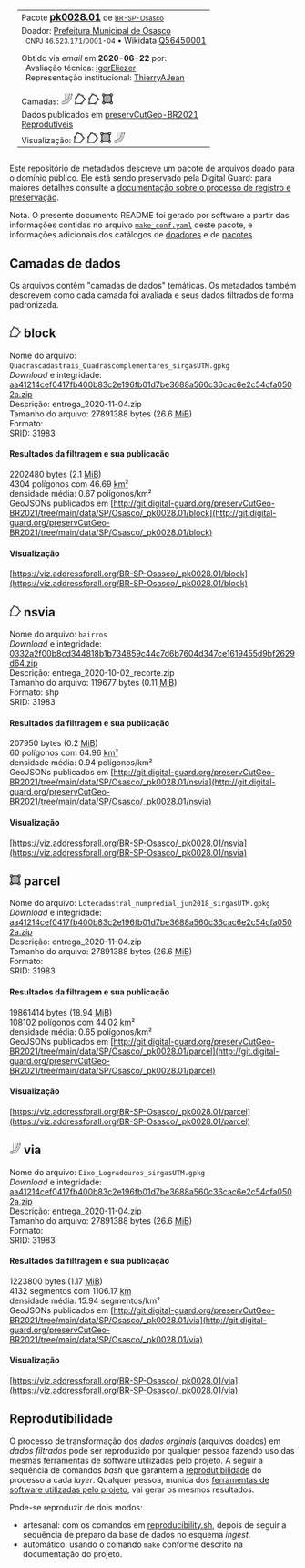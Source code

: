 <aside>
<table align="right" style="padding: 1em">
<tr><td>Pacote <a target="_git" title="link canônico para o git deste pacote" href="http://git.digital-guard.org/preserv-BR/blob/main/data/SP/Osasco/_pk0028.01"><big><b>pk0028.01</b></big></a> de <small><a target="_osmcodes" title="Jurisdição" href="https://osm.codes/BR-SP-Osasco">BR-SP-Osasco</a></small>
</td></tr>
<tr><td>
Doador: <a rel="external" target="_doador" href="http://www.osasco.sp.gov.br/home">Prefeitura Municipal de Osasco</a>
<br/>&nbsp; <small>CNPJ 46.523.171/0001-04</small> • Wikidata <a rel="external" target="_doador" title="link descritor Wikidata do doador" href="https://www.wikidata.org/wiki/Q56450001">Q56450001</a></small><br/>

Obtido via <i>email</i> em <b>2020-06-22</b> por:
<br/>&nbsp; Avaliação técnica: <a rel="external" target="_gitPerson" title="usuário Git" href="https://github.com/IgorEliezer">IgorEliezer</a>
<br/>&nbsp; Representação institucional: <a rel="external" target="_gitPerson" title="usuário Git" href="https://github.com/ThierryAJean">ThierryAJean</a><br/>
</td></tr>
<tr><td>Camadas: <a title="via" href="#-via"><img src="https://raw.githubusercontent.com/digital-guard/preserv/main/docs/assets/layerIcon-via.png" alt="via" width="20"/></a> <a title="block" href="#-block"><img src="https://raw.githubusercontent.com/digital-guard/preserv/main/docs/assets/layerIcon-block.png" alt="block" width="20"/></a> <a title="nsvia" href="#-nsvia"><img src="https://raw.githubusercontent.com/digital-guard/preserv/main/docs/assets/layerIcon-nsvia.png" alt="nsvia" width="20"/></a> <a title="parcel" href="#-parcel"><img src="https://raw.githubusercontent.com/digital-guard/preserv/main/docs/assets/layerIcon-parcel.png" alt="parcel" width="20"/></a> </td></tr>
<tr><td>Dados publicados em <a href="http://git.digital-guard.org/preservCutGeo-BR2021/tree/main/data/SP/Osasco/_pk0028.01">preservCutGeo-BR2021</a><br/><a href="#reprodutibilidade">Reprodutíveis</a></td></tr>
<tr><td>Visualização: <a title="block" href="https://viz.addressforall.org/BR-SP-Osasco/_pk0028.01/block"><img src="https://raw.githubusercontent.com/digital-guard/preserv/main/docs/assets/layerIcon-block.png" alt="block" width="20"/></a> <a title="nsvia" href="https://viz.addressforall.org/BR-SP-Osasco/_pk0028.01/nsvia"><img src="https://raw.githubusercontent.com/digital-guard/preserv/main/docs/assets/layerIcon-nsvia.png" alt="nsvia" width="20"/></a> <a title="parcel" href="https://viz.addressforall.org/BR-SP-Osasco/_pk0028.01/parcel"><img src="https://raw.githubusercontent.com/digital-guard/preserv/main/docs/assets/layerIcon-parcel.png" alt="parcel" width="20"/></a> <a title="via" href="https://viz.addressforall.org/BR-SP-Osasco/_pk0028.01/via"><img src="https://raw.githubusercontent.com/digital-guard/preserv/main/docs/assets/layerIcon-via.png" alt="via" width="20"/></a> </td></tr>
</table>
</aside>

<section>

Este repositório de metadados descreve um pacote de arquivos doado para o domínio público. Ele está sendo preservado pela Digital Guard: para maiores detalhes consulte a [documentação sobre o processo de registro e preservação](https://wiki.addressforall.org/doc/Documentação_Digital-guard).

Nota. O presente documento README foi gerado por software a partir das informações contidas no arquivo [`make_conf.yaml`](http://git.digital-guard.org/preserv-BR/blob/main/data/SP/Osasco/_pk0028.01/make_conf.yaml) deste pacote, e informações adicionais dos catálogos de [doadores](https://git.digital-guard.org/preserv-BR/blob/main/data/donor.csv) e de [pacotes](https://git.digital-guard.org/preserv-BR/blob/main/data/donatedPack.csv).

# Camadas de dados

Os arquivos contêm "camadas de dados" temáticas. Os metadados também descrevem como cada camada foi avaliada e seus dados filtrados de forma padronizada.

## <img src="https://raw.githubusercontent.com/digital-guard/preserv/main/docs/assets/layerIcon-block.png" alt="block" width="20"/> block

Nome do arquivo: `Quadrascadastrais_Quadrascomplementares_sirgasUTM.gpkg`<br/>*Download* e integridade: [aa41214cef0417fb400b83c2e196fb01d7be3688a560c36cac6e2c54cfa0502a.zip](http://dl.digital-guard.org/aa41214cef0417fb400b83c2e196fb01d7be3688a560c36cac6e2c54cfa0502a.zip)<br/>Descrição: entrega_2020-11-04.zip<br/>Tamanho do arquivo: 27891388 bytes (26.6 <abbr title="mebibyte">MiB</abbr>)<br/>Formato: <br/>SRID: 31983

#### Resultados da filtragem e sua publicação
2202480 bytes (2.1 <abbr title="mebibyte">MiB</abbr>)<br/>4304 polígonos com 46.69 <abbr title="quilômetros quadrados">km²</abbr><br/>densidade média: 0.67 polígonos/km²<br/>GeoJSONs publicados em [http://git.digital-guard.org/preservCutGeo-BR2021/tree/main/data/SP/Osasco/_pk0028.01/block](http://git.digital-guard.org/preservCutGeo-BR2021/tree/main/data/SP/Osasco/_pk0028.01/block)

#### Visualização
[https://viz.addressforall.org/BR-SP-Osasco/_pk0028.01/block](https://viz.addressforall.org/BR-SP-Osasco/_pk0028.01/block)
## <img src="https://raw.githubusercontent.com/digital-guard/preserv/main/docs/assets/layerIcon-nsvia.png" alt="nsvia" width="20"/> nsvia

Nome do arquivo: `bairros`<br/>*Download* e integridade: [0332a2f00b8cd344818b1b734859c44c7d6b7604d347ce1619455d9bf2629d64.zip](http://dl.digital-guard.org/0332a2f00b8cd344818b1b734859c44c7d6b7604d347ce1619455d9bf2629d64.zip)<br/>Descrição: entrega_2020-10-02_recorte.zip<br/>Tamanho do arquivo: 119677 bytes (0.11 <abbr title="mebibyte">MiB</abbr>)<br/>Formato: shp<br/>SRID: 31983

#### Resultados da filtragem e sua publicação
207950 bytes (0.2 <abbr title="mebibyte">MiB</abbr>)<br/>60 polígonos com 64.96 <abbr title="quilômetros quadrados">km²</abbr><br/>densidade média: 0.94 polígonos/km²<br/>GeoJSONs publicados em [http://git.digital-guard.org/preservCutGeo-BR2021/tree/main/data/SP/Osasco/_pk0028.01/nsvia](http://git.digital-guard.org/preservCutGeo-BR2021/tree/main/data/SP/Osasco/_pk0028.01/nsvia)

#### Visualização
[https://viz.addressforall.org/BR-SP-Osasco/_pk0028.01/nsvia](https://viz.addressforall.org/BR-SP-Osasco/_pk0028.01/nsvia)
## <img src="https://raw.githubusercontent.com/digital-guard/preserv/main/docs/assets/layerIcon-parcel.png" alt="parcel" width="20"/> parcel

Nome do arquivo: `Lotecadastral_numpredial_jun2018_sirgasUTM.gpkg`<br/>*Download* e integridade: [aa41214cef0417fb400b83c2e196fb01d7be3688a560c36cac6e2c54cfa0502a.zip](http://dl.digital-guard.org/aa41214cef0417fb400b83c2e196fb01d7be3688a560c36cac6e2c54cfa0502a.zip)<br/>Descrição: entrega_2020-11-04.zip<br/>Tamanho do arquivo: 27891388 bytes (26.6 <abbr title="mebibyte">MiB</abbr>)<br/>Formato: <br/>SRID: 31983

#### Resultados da filtragem e sua publicação
19861414 bytes (18.94 <abbr title="mebibyte">MiB</abbr>)<br/>108102 polígonos com 44.02 <abbr title="quilômetros quadrados">km²</abbr><br/>densidade média: 0.65 polígonos/km²<br/>GeoJSONs publicados em [http://git.digital-guard.org/preservCutGeo-BR2021/tree/main/data/SP/Osasco/_pk0028.01/parcel](http://git.digital-guard.org/preservCutGeo-BR2021/tree/main/data/SP/Osasco/_pk0028.01/parcel)

#### Visualização
[https://viz.addressforall.org/BR-SP-Osasco/_pk0028.01/parcel](https://viz.addressforall.org/BR-SP-Osasco/_pk0028.01/parcel)
## <img src="https://raw.githubusercontent.com/digital-guard/preserv/main/docs/assets/layerIcon-via.png" alt="via" width="20"/> via

Nome do arquivo: `Eixo_Logradouros_sirgasUTM.gpkg`<br/>*Download* e integridade: [aa41214cef0417fb400b83c2e196fb01d7be3688a560c36cac6e2c54cfa0502a.zip](http://dl.digital-guard.org/aa41214cef0417fb400b83c2e196fb01d7be3688a560c36cac6e2c54cfa0502a.zip)<br/>Descrição: entrega_2020-11-04.zip<br/>Tamanho do arquivo: 27891388 bytes (26.6 <abbr title="mebibyte">MiB</abbr>)<br/>Formato: <br/>SRID: 31983

#### Resultados da filtragem e sua publicação
1223800 bytes (1.17 <abbr title="mebibyte">MiB</abbr>)<br/>4132 segmentos com 1106.17 <abbr title="quilômetros">km</abbr><br/>densidade média: 15.94 segmentos/km²<br/>GeoJSONs publicados em [http://git.digital-guard.org/preservCutGeo-BR2021/tree/main/data/SP/Osasco/_pk0028.01/via](http://git.digital-guard.org/preservCutGeo-BR2021/tree/main/data/SP/Osasco/_pk0028.01/via)

#### Visualização
[https://viz.addressforall.org/BR-SP-Osasco/_pk0028.01/via](https://viz.addressforall.org/BR-SP-Osasco/_pk0028.01/via)

</section>
<section>

# Reprodutibilidade

O processo de transformação dos *dados orginais* (arquivos doados) em *dados filtrados* pode ser reproduzido por qualquer pessoa fazendo uso das mesmas ferramentas de software utilizadas pelo projeto. A seguir a sequência de comandos *bash* que garantem a [reprodutibilidade](https://en.wikipedia.org/wiki/Reproducibility) do processo a cada *layer*. Qualquer pessoa, munida dos [ferramentas de software utilizadas pelo projeto](https://git.AddressForAll.org/suporte/blob/master/docs/pt/infra.md#ambientes-e-ferramentas-de-uso-geral), vai gerar os mesmos resultados.

Pode-se reproduzir de dois modos:
* artesanal: com os comandos em [reproducibility.sh](http://git.digital-guard.org/preserv-BR/blob/main/data/SP/Osasco/_pk0028.01/reproducibility.sh), depois de seguir a sequência de preparo da base de dados no esquema *ingest*.
* automático: usando o comando `make` conforme descrito na documentação do projeto.

</section>

